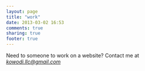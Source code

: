 ```yaml
---
layout: page
title: "work"
date: 2013-03-02 16:53
comments: true
sharing: true
footer: true
---
```


Need to someone to work on a website? Contact me at 
*kowodi.llc@gmail.com*


